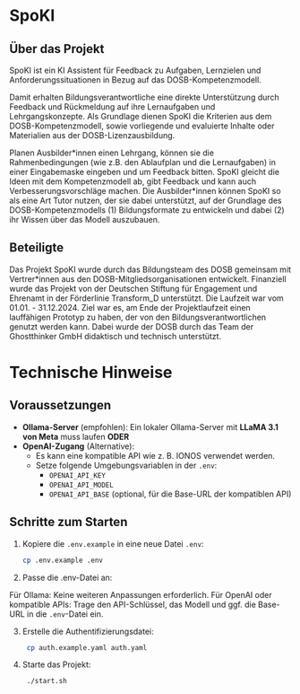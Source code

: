 # SpoKI

## Über das Projekt
SpoKI ist ein KI Assistent für Feedback zu Aufgaben, Lernzielen und Anforderungssituationen in Bezug auf das DOSB-Kompetenzmodell.

Damit erhalten Bildungsverantwortliche eine direkte Unterstützung durch Feedback und Rückmeldung auf ihre Lernaufgaben und Lehrgangskonzepte. Als Grundlage dienen SpoKI die Kriterien aus dem DOSB-Kompetenzmodell, sowie vorliegende und evaluierte Inhalte oder Materialien aus der DOSB-Lizenzausbildung.

Planen Ausbilder\*innen einen Lehrgang, können sie die Rahmenbedingungen (wie z.B. den Ablaufplan und die Lernaufgaben) in einer Eingabemaske eingeben und um Feedback bitten. SpoKI gleicht die Ideen mit dem Kompetenzmodell ab, gibt Feedback und kann auch Verbesserungsvorschläge machen. Die Ausbilder\*innen können SpoKI so als eine Art Tutor nutzen, der sie dabei unterstützt,  auf der Grundlage des DOSB-Kompetenzmodells (1)  Bildungsformate zu entwickeln und dabei (2) ihr Wissen über das Modell auszubauen.


## Beteiligte
Das Projekt SpoKI wurde durch das Bildungsteam des DOSB gemeinsam mit Vertrer\*innen aus den DOSB-Mitgliedsorganisationen entwickelt. Finanziell wurde das Projekt von der Deutschen Stiftung für Engagement und Ehrenamt in der Förderlinie Transform_D unterstützt. Die Laufzeit war vom 01.01. - 31.12.2024. Ziel war es, am Ende der Projektlaufzeit einen lauffähigen Prototyp zu haben, der von den Bildungsverantwortlichen genutzt werden kann. Dabei wurde der DOSB durch das Team der Ghostthinker GmbH didaktisch und technisch unterstützt.

# Technische Hinweise 

## Voraussetzungen

- **Ollama-Server** (empfohlen): Ein lokaler Ollama-Server mit **LLaMA 3.1 von Meta** muss laufen **ODER**
- **OpenAI-Zugang** (Alternative):
  - Es kann eine kompatible API wie z. B. IONOS verwendet werden.
  - Setze folgende Umgebungsvariablen in der `.env`:
    - `OPENAI_API_KEY`
    - `OPENAI_API_MODEL`
    - `OPENAI_API_BASE` (optional, für die Base-URL der kompatiblen API)

## Schritte zum Starten

1. Kopiere die `.env.example` in eine neue Datei `.env`:

   ```bash
   cp .env.example .env
   ```

2. Passe die .env-Datei an:

Für Ollama: Keine weiteren Anpassungen erforderlich.
Für OpenAI oder kompatible APIs: Trage den API-Schlüssel, das Modell und ggf. die Base-URL in die `.env`-Datei ein.

3. Erstelle die Authentifizierungsdatei:

   ```bash
    cp auth.example.yaml auth.yaml
   ```

4. Starte das Projekt:

   ```bash
    ./start.sh
   ```
